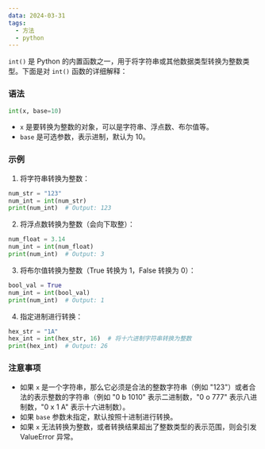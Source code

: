 ```yaml
---
data: 2024-03-31
tags:
  - 方法
  - python
---
```

`int()` 是 Python 的内置函数之一，用于将字符串或其他数据类型转换为整数类型。下面是对 `int()` 函数的详细解释：

### 语法
```python
int(x, base=10)
```

- `x` 是要转换为整数的对象，可以是字符串、浮点数、布尔值等。
- `base` 是可选参数，表示进制，默认为 10。

### 示例
1. 将字符串转换为整数：
```python
num_str = "123"
num_int = int(num_str)
print(num_int)  # Output: 123
```

2. 将浮点数转换为整数（会向下取整）：
```python
num_float = 3.14
num_int = int(num_float)
print(num_int)  # Output: 3
```

3. 将布尔值转换为整数（True 转换为 1，False 转换为 0）：
```python
bool_val = True
num_int = int(bool_val)
print(num_int)  # Output: 1
```

4. 指定进制进行转换：
```python
hex_str = "1A"
hex_int = int(hex_str, 16)  # 将十六进制字符串转换为整数
print(hex_int)  # Output: 26
```

### 注意事项
- 如果 `x` 是一个字符串，那么它必须是合法的整数字符串（例如 "123"）或者合法的表示整数的字符串（例如 "0 b 1010" 表示二进制数，"0 o 777" 表示八进制数，"0 x 1 A" 表示十六进制数）。
- 如果 `base` 参数未指定，默认按照十进制进行转换。
- 如果 `x` 无法转换为整数，或者转换结果超出了整数类型的表示范围，则会引发 ValueError 异常。